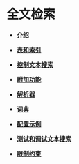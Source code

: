 # 全文检索<a name="ZH-CN_TOPIC_0242370476"></a>

-   **[介绍](介绍.md)**  

-   **[表和索引](表和索引.md)**  

-   **[控制文本搜索](控制文本搜索.md)**  

-   **[附加功能](附加功能.md)**  

-   **[解析器](解析器.md)**  

-   **[词典](词典.md)**  

-   **[配置示例](配置示例.md)**  

-   **[测试和调试文本搜索](测试和调试文本搜索.md)**  

-   **[限制约束](限制约束.md)**  


